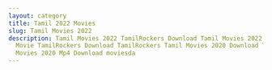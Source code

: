 ```yaml
---
layout: category
title: Tamil 2022 Movies
slug: Tamil Movies 2022
description: Tamil Movies 2022 TamilRockers Download Tamil Movies 2022 Tamil
  Movie TamilRockers Download TamilRockers Tamil Movies 2020 Download Tamil
  Movies 2020 Mp4 Download moviesda
---
```

